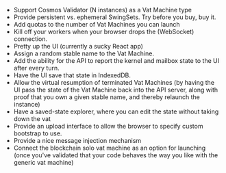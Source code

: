 
* Support Cosmos Validator (N instances) as a Vat Machine type
* Provide persistent vs. ephemeral SwingSets.  Try before you buy, buy it.
* Add quotas to the number of Vat Machines you can launch
* Kill off your workers when your browser drops the (WebSocket) connection.
* Pretty up the UI (currently a sucky React app)
* Assign a random stable name to the Vat Machine.
* Add the ability for the API to report the kernel and mailbox state to the UI after every turn.
* Have the UI save that state in IndexedDB.
* Allow the virtual resumption of terminated Vat Machines (by having the UI pass the state of the Vat Machine back into the API server, along with proof that you own a given stable name, and thereby relaunch the instance)
* Have a saved-state explorer, where you can edit the state without taking down the vat
* Provide an upload interface to allow the browser to specify custom bootstrap to use.
* Provide a nice message injection mechanism
* Connect the blockchain solo vat machine as an option for launching (once you've validated that your code behaves the way you like with the generic vat machine)
